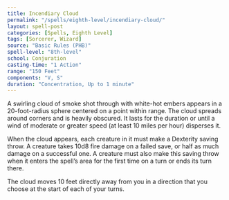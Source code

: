 ```yaml
---
title: Incendiary Cloud
permalink: "/spells/eighth-level/incendiary-cloud/"
layout: spell-post
categories: [Spells, Eighth Level]
tags: [Sorcerer, Wizard]
source: "Basic Rules (PHB)"
spell-level: "8th-level"
school: Conjuration
casting-time: "1 Action"
range: "150 Feet"
components: "V, S"
duration: "Concentration, Up to 1 minute"
---
```


A swirling cloud of smoke shot through with white-hot embers appears in a 20-foot-radius sphere centered on a point within range. The cloud spreads around corners and is heavily obscured. It lasts for the duration or until a wind of moderate or greater speed (at least 10 miles per hour) disperses it.

When the cloud appears, each creature in it must make a Dexterity saving throw. A creature takes 10d8 fire damage on a failed save, or half as much damage on a successful one. A creature must also make this saving throw when it enters the spell’s area for the first time on a turn or ends its turn there.

The cloud moves 10 feet directly away from you in a direction that you choose at the start of each of your turns.